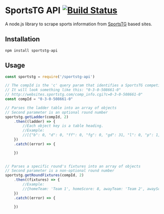 # SportsTG API [![Build Status](https://travis-ci.org/AussieGuy0/sportstg-api.svg?branch=master)](https://travis-ci.org/AussieGuy0/sportstg-api)
A node.js library to scrape sports information from [SportsTG](https://sportstg.com/) based sites.

## Installation
`npm install sportstg-api` 

## Usage
```js
const sportstg = require('/sportstg-api')

// The compId is the 'c' query param that identifies a SportsTG competition
// It will look something like this: "0-3-0-508661-0"
// http://websites.sportstg.com/comp_info.cgi?c=0-3-0-508661-0" 
const compId = "0-3-0-508661-0"

// Parses the ladder table into an array of objects
// Second parameter is an optional round number
sportstg.getLadder(compId, 2)
    .then((ladder) => {
        //Each object key is a table heading. 
        //Example:
        //[{"b": 0, "d": 0, "ff": 0, "fg": 0, "gd": 31, "l": 0, "p": 1, "pos": 1, "pts": 3, "team": "Cool Team", "w": 1},...]
    })
    .catch((error) => {

    })
    

// Parses a specific round's fixtures into an array of objects
// Second parameter is a non-optional round number
sportstg.getRoundFixtures(compId, 2)
    .then((fixtures) => {
        //Example:
        //{homeTeam: 'Team 1', homeScore: 8, awayTeam: 'Team 2', awayScore: 3 }
    })
    .catch((error) => {

    })
```
